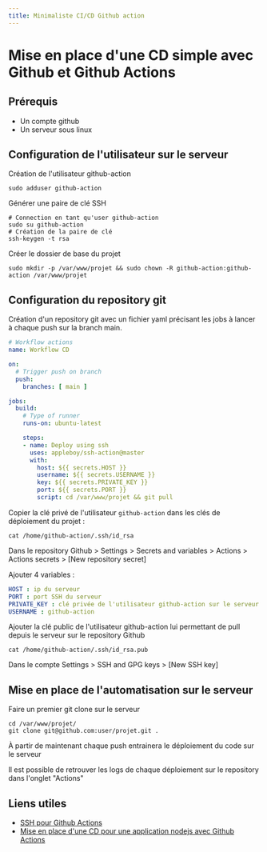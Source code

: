 ```yaml
---
title: Minimaliste CI/CD Github action
---
```


# Mise en place d'une CD simple avec Github et Github Actions

## Prérequis

- Un compte github
- Un serveur sous linux

## Configuration de l'utilisateur sur le serveur 

Création de l'utilisateur github-action
```shell
sudo adduser github-action
```

Générer une paire de clé SSH  
```shell
# Connection en tant qu'user github-action
sudo su github-action
# Création de la paire de clé
ssh-keygen -t rsa
```

Créer le dossier de base du projet  
```shell
sudo mkdir -p /var/www/projet && sudo chown -R github-action:github-action /var/www/projet
```

## Configuration du repository git

Création d'un repository git avec un fichier yaml précisant les jobs à lancer à chaque push sur la branch main.

```yaml title="./github/workflows/main.yml"
# Workflow actions
name: Workflow CD

on:
  # Trigger push on branch
  push:
    branches: [ main ]

jobs:
  build:
    # Type of runner
    runs-on: ubuntu-latest

    steps:
    - name: Deploy using ssh
      uses: appleboy/ssh-action@master
      with:
        host: ${{ secrets.HOST }}
        username: ${{ secrets.USERNAME }}
        key: ${{ secrets.PRIVATE_KEY }}
        port: ${{ secrets.PORT }}
        script: cd /var/www/projet && git pull
```

Copier la clé privé de l'utilisateur `github-action` dans les clés de déploiement du projet : 

```shell
cat /home/github-action/.ssh/id_rsa
```
Dans le repository Github > Settings > Secrets and variables > Actions > Actions secrets > [New repository secret]

Ajouter 4 variables : 

```yaml
HOST : ip du serveur
PORT : port SSH du serveur
PRIVATE_KEY : clé privée de l'utilisateur github-action sur le serveur
USERNAME : github-action
```

Ajouter la clé public de l'utilisateur github-action lui permettant de pull depuis le serveur sur le repository Github
```shell
cat /home/github-action/.ssh/id_rsa.pub
```

Dans le compte Settings > SSH and GPG keys > [New SSH key]

## Mise en place de l'automatisation sur le serveur

Faire un premier git clone sur le serveur

```shell
cd /var/www/projet/
git clone git@github.com:user/projet.git .
```

À partir de maintenant chaque push entrainera le déploiement du code sur le serveur

Il est possible de retrouver les logs de chaque déploiement sur le repository dans l'onglet "Actions"

## Liens utiles 

-   [SSH pour Github Actions](https://github.com/appleboy/ssh-action#setting-up-ssh-key)
-   [Mise en place d'une CD pour une application nodejs avec Github Actions](https://gist.github.com/danielwetan/4f4db933531db5dd1af2e69ec8d54d8a)
